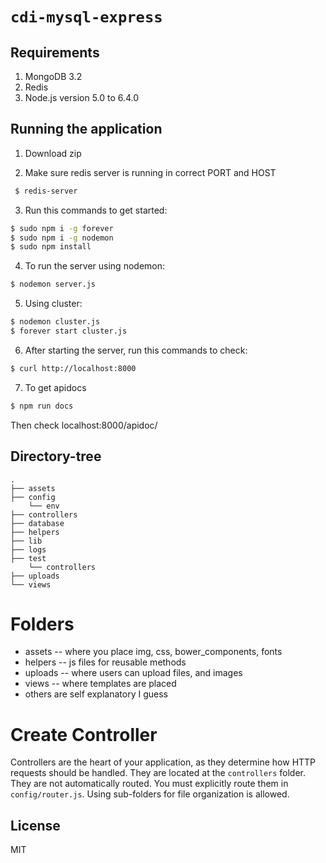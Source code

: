 # `cdi-mysql-express`

Requirements
-----
1. MongoDB 3.2
2. Redis
3. Node.js version 5.0 to 6.4.0

## Running the application
1. Download zip

2. Make sure redis server is running in correct PORT and HOST
 ```sh
  $ redis-server
  ```

3. Run this commands to get started:
  ```sh
  $ sudo npm i -g forever
  $ sudo npm i -g nodemon
  $ sudo npm install
  ```

4. To run the server using nodemon: 
  ```sh
  $ nodemon server.js
  ```

5. Using cluster:
  ```sh
  $ nodemon cluster.js
  $ forever start cluster.js
  ```

6. After starting the server, run this commands to check:
  ```sh
  $ curl http://localhost:8000
  ```
  
7. To get apidocs
  ```sh
  $ npm run docs
  ```
  Then check localhost:8000/apidoc/
  
 ## Directory-tree 
```
.
├── assets
├── config
    └── env
├── controllers
├── database
├── helpers
├── lib
├── logs
├── test
    └── controllers
├── uploads
└── views
```

# Folders
- assets -- where you place img, css, bower_components, fonts
- helpers -- js files for reusable methods
- uploads -- where users can upload files, and images
- views -- where templates are placed
- others are self explanatory I guess

# Create Controller
 Controllers are the heart of your application, as they determine how HTTP requests should be handled. They are located at the `controllers` folder. They are not automatically routed. You must explicitly route them in `config/router.js`. Using sub-folders for file organization is allowed.

License
-----
MIT


<!-- ## Special Thanks
(https://www.bithound.io/github/anyTV/anytv-node-boilerplate), especially rvnjl <3 -->
